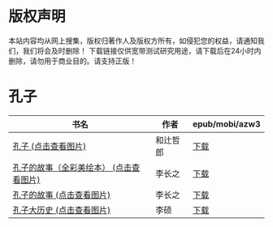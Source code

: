 # 版权声明

本站内容均从网上搜集，版权归著作人及版权方所有，如侵犯您的权益，请通知我们，我们将会及时删除！ 下载链接仅供宽带测试研究用途，请下载后在24小时内删除，请勿用于商业目的。请支持正版！

# 孔子

| 书名 | 作者 | epub/mobi/azw3 |
| --- | --- | --- |
| [孔子 (点击查看图片)](https://www.dushupai.com/attachment/2024/06/11/d85a129b4880bec1.jpg) | 和辻哲郎 | [下载](https://url89.ctfile.com/f/31084289-1375509535-569088?p=8866) |
| [孔子的故事（全彩美绘本） (点击查看图片)](https://www.dushupai.com/attachment/2024/06/09/e9e6d12b88ced27a.jpg) | 李长之 | [下载](https://url89.ctfile.com/f/31084289-1356985696-3603c8?p=8866) |
| [孔子的故事 (点击查看图片)](https://www.dushupai.com/attachment/2024/06/09/d0555385b1e87a37.jpg) | 李长之 | [下载](https://url89.ctfile.com/f/31084289-1356985597-1b96e0?p=8866) |
| [孔子大历史 (点击查看图片)](https://www.dushupai.com/attachment/2024/06/06/ddefdd20a68101a8.jpg) | 李硕 | [下载](https://url89.ctfile.com/f/31084289-1357030702-f11cbd?p=8866) |
